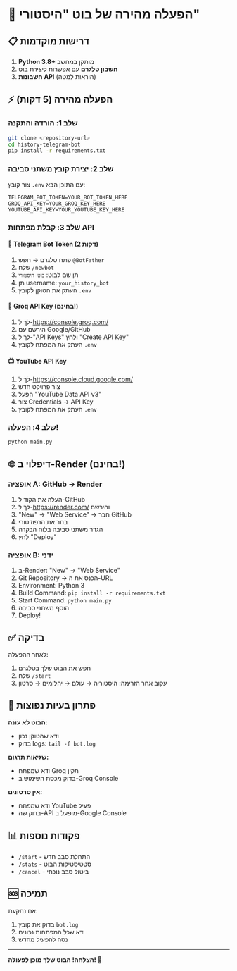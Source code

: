 # 🚀 הפעלה מהירה של בוט "היסטורי"

## 📋 דרישות מוקדמות

1. **Python 3.8+** מותקן במחשב
2. **חשבון טלגרם** עם אפשרות ליצירת בוט
3. **חשבונות API** (הוראות למטה)

## ⚡ הפעלה מהירה (5 דקות)

### שלב 1: הורדה והתקנה
```bash
git clone <repository-url>
cd history-telegram-bot
pip install -r requirements.txt
```

### שלב 2: יצירת קובץ משתני סביבה
צור קובץ `.env` עם התוכן הבא:
```env
TELEGRAM_BOT_TOKEN=YOUR_BOT_TOKEN_HERE
GROQ_API_KEY=YOUR_GROQ_KEY_HERE
YOUTUBE_API_KEY=YOUR_YOUTUBE_KEY_HERE
```

### שלב 3: קבלת מפתחות API

#### 🤖 Telegram Bot Token (2 דקות)
1. פתח טלגרם → חפש `@BotFather`
2. שלח `/newbot`
3. תן שם לבוט: `בוט היסטורי`
4. תן username: `your_history_bot`
5. העתק את הטוקן לקובץ `.env`

#### 🧠 Groq API Key (בחינם!)
1. לך ל-https://console.groq.com/
2. הירשם עם Google/GitHub
3. לך ל-"API Keys" ולחץ "Create API Key"
4. העתק את המפתח לקובץ `.env`

#### 📺 YouTube API Key
1. לך ל-https://console.cloud.google.com/
2. צור פרויקט חדש
3. הפעל "YouTube Data API v3"
4. צור Credentials → API Key
5. העתק את המפתח לקובץ `.env`

### שלב 4: הפעלה!
```bash
python main.py
```

## 🌐 דיפלוי ב-Render (בחינם!)

### אופציה A: GitHub → Render
1. העלה את הקוד ל-GitHub
2. לך ל-https://render.com/ והירשם
3. "New" → "Web Service" → חבר GitHub
4. בחר את הרפוזיטורי
5. הגדר משתני סביבה בלוח הבקרה
6. לחץ "Deploy"

### אופציה B: ידני
1. ב-Render: "New" → "Web Service"
2. Git Repository → הכנס את ה-URL
3. Environment: Python 3
4. Build Command: `pip install -r requirements.txt`
5. Start Command: `python main.py`
6. הוסף משתני סביבה
7. Deploy!

## ✅ בדיקה

לאחר ההפעלה:
1. חפש את הבוט שלך בטלגרם
2. שלח `/start`
3. עקוב אחר הזרימה: היסטוריה → עולם → יהלומים → סרטון

## 🔧 פתרון בעיות נפוצות

**הבוט לא עונה:**
- ודא שהטוקן נכון
- בדוק logs: `tail -f bot.log`

**שגיאות תרגום:**
- ודא שמפתח Groq תקין
- בדוק מכסת השימוש ב-Groq Console

**אין סרטונים:**
- ודא שמפתח YouTube פעיל
- בדוק שה-API מופעל ב-Google Console

## 📊 פקודות נוספות

- `/start` - התחלת סבב חדש
- `/stats` - סטטיסטיקות הבוט
- `/cancel` - ביטול סבב נוכחי

## 🆘 תמיכה

אם נתקעת:
1. בדוק את קובץ `bot.log`
2. ודא שכל המפתחות נכונים
3. נסה להפעיל מחדש

---

**הצלחה! הבוט שלך מוכן לפעולה! 🎉**
